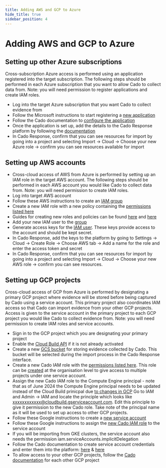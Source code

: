 ```yaml
---
title: Adding AWS and GCP to Azure
hide_title: true
sidebar_position: 4
---
```


# Adding AWS and GCP to Azure

## Setting up other Azure subscriptions
Cross-subscription Azure access is performed using an application registered into the target subscription. The following steps should be performed in each Azure subscription that you want to allow Cado to collect data from. Note: you will need permission to register applications and create IAM roles.

* Log into the target Azure subscription that you want Cado to collect evidence from
* Follow the Microsoft instructions to start registering a [new application](https://learn.microsoft.com/en-us/entra/identity-platform/quickstart-register-app)
* Follow the Cado documentation to [configure the application](https://docs.cadosecurity.com/cado-response/deploy/azure/azure-cross-tenancy-subscriptions#setting-up-an-app-registration-for-cross-tenancysubcription-acquisitions)
* Once the application is set up, add the details to the Cado Response platform by following the [documentation](https://docs.cadosecurity.com/cado-response/deploy/azure/azure-cross-tenancy-subscriptions#registering-credentials-within-cado)
* In Cado Response, confirm that you can see resources for import by going into a project and selecting Import -> Cloud -> Choose your new Azure role -> confirm you can see resources available for import

## Setting up AWS accounts
* Cross-cloud access of AWS from Azure is performed by setting up an IAM role in the target AWS account. The following steps should be performed in each AWS account you would like Cado to collect data from. Note: you will need permission to create IAM roles.
* Log into target AWS account
* Follow these AWS instructions to create an [IAM group](https://docs.aws.amazon.com/IAM/latest/UserGuide/id_groups_create.html)
* Create a new IAM role with a new policy containing the [permissions listed here](https://github.com/cado-security/Deployment-Templates/blob/main/cross-account/CrossAccountPolicy.yaml)
* Guides for creating new roles and policies can be found [here](https://docs.aws.amazon.com/IAM/latest/UserGuide/access_policies_create-console.html) and [here](https://docs.aws.amazon.com/IAM/latest/UserGuide/id_roles_create_for-user.html)
* Add your new IAM user to the [group](https://docs.aws.amazon.com/singlesignon/latest/userguide/adduserstogroups.html)
* Generate access keys for the [IAM user](https://docs.aws.amazon.com/IAM/latest/UserGuide/id_credentials_access-keys.html). These keys provide access to the account and should be kept secret.
* In Cado Response, add the keys to the platform by going to Settings -> Cloud -> Create Role -> Choose AWS tab -> Add a name for the role and enter the access token and secret
* In Cado Response, confirm that you can see resources for import by going into a project and selecting Import -> Cloud -> Choose your new AWS role -> confirm you can see resources.

## Setting up GCP projects
Cross-cloud access of GCP from Azure is performed by designating a primary GCP project where evidence will be stored before being captured by Cado using a service account. This primary project also coordinates IAM access so that Cado can import evidence from your other GCP projects. Access is given to the service account in the primary project to each GCP project you would like Cado to collect evidence from. Note: you will need permission to create IAM roles and service accounts.

* Sign in to the GCP project which you are designating your primary project
* Enable the [Cloud Build API](https://console.cloud.google.com/cloud-build/) if it is not already activated
* Create a new [GCS bucket](https://cloud.google.com/storage/docs/creating-buckets) for storing evidence collected by Cado. This bucket will be selected during the import process in the Cado Response interface. 
* Create a new Cado IAM role with the [permissions listed here](https://docs.cadosecurity.com/cado-response/deploy/gcp/gcp-settings#creating-a-cado-role.).
This role can be [created](https://cloud.google.com/iam/docs/creating-custom-roles#creating) at the organisation level to give access to multiple projects under one service account.
* Assign the new Cado IAM role to the Compute Engine principal - note that as of June 2024 the Compute Engine principal needs to be updated instead of the Cloud Build prinicpal due [to changes in GCP](https://cloud.google.com/build/docs/cloud-build-service-account-updates) Go to IAM and Admin -> IAM and locate the principle which looks like xxxxxxxxxxxx@cloudbuild.gserviceaccount.com. Edit this principle to give it permission to the new Cado role. Take note of the principal name as it will be used to set up access to other GCP projects.
* Follow these Google instructions to create a [new service account](https://cloud.google.com/iam/docs/service-accounts-create)
* Follow these Google instructions to assign the [new Cado IAM role](https://cloud.google.com/iam/docs/create-service-agents#grant-roles) to the service account
* If you will be importing from GKE clusters, the service account also needs the permission iam.serviceAccounts.implicitDelegation
* Follow the Cado documentation to create service account credentials and enter them into the platform:
[here](https://docs.cadosecurity.com/cado-response/deploy/gcp/gcp-settings#getting-gcp-credentials) & [here](https://docs.cadosecurity.com/cado-response/deploy/gcp/gcp-settings#entering-settings)
* To allow access to your other GCP projects, follow the [Cado documentation](https://docs.cadosecurity.com/cado-response/deploy/gcp/gcp-cross-project) for each other GCP project
